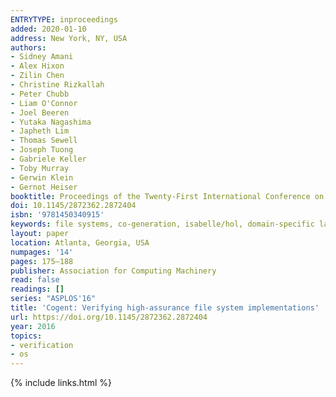 ```yaml
---
ENTRYTYPE: inproceedings
added: 2020-01-10
address: New York, NY, USA
authors:
- Sidney Amani
- Alex Hixon
- Zilin Chen
- Christine Rizkallah
- Peter Chubb
- Liam O'Connor
- Joel Beeren
- Yutaka Nagashima
- Japheth Lim
- Thomas Sewell
- Joseph Tuong
- Gabriele Keller
- Toby Murray
- Gerwin Klein
- Gernot Heiser
booktitle: Proceedings of the Twenty-First International Conference on Architectural Support for Programming Languages and Operating Systems
doi: 10.1145/2872362.2872404
isbn: '9781450340915'
keywords: file systems, co-generation, isabelle/hol, domain-specific languages, verification
layout: paper
location: Atlanta, Georgia, USA
numpages: '14'
pages: 175–188
publisher: Association for Computing Machinery
read: false
readings: []
series: "ASPLOS'16"
title: 'Cogent: Verifying high-assurance file system implementations'
url: https://doi.org/10.1145/2872362.2872404
year: 2016
topics:
- verification
- os
---
```


{% include links.html %}
